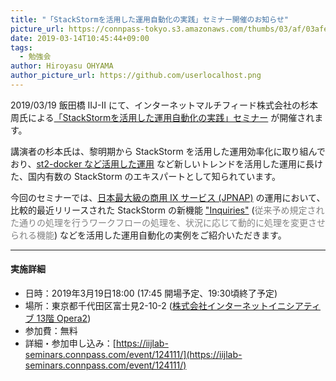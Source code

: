 ```yaml
---
title: "「StackStormを活用した運用自動化の実践」セミナー開催のお知らせ"
picture_url: https://connpass-tokyo.s3.amazonaws.com/thumbs/03/af/03afe4fa219ab7644c84f99ce1179cc0.png
date: 2019-03-14T10:45:44+09:00
tags:
  - 勉強会
author: Hiroyasu OHYAMA
author_picture_url: https://github.com/userlocalhost.png
---
```


2019/03/19 飯田橋 IIJ-II にて、インターネットマルチフィード株式会社の杉本周氏による[「StackStormを活用した運用自動化の実践」セミナー](https://iijlab-seminars.connpass.com/event/124111/) が開催されます。

講演者の杉本氏は、黎明期から StackStorm を活用した運用効率化に取り組んでおり、[st2-docker など活用した運用](https://stackstorm.jp/post/20180619_st2conference_archive/) など新しいトレンドを活用した運用に長けた、国内有数の StackStorm のエキスパートとして知られています。

今回のセミナーでは、[日本最大級の商用 IX サービス (JPNAP)](http://www.mfeed.co.jp/service/jpnap.html) の運用において、比較的最近リリースされた StackStorm の新機能 ["Inquiries"](https://docs.stackstorm.com/inquiries.html) (<font color="Gray">従来予め規定された通りの処理を行うワークフローの処理を、状況に応じて動的に処理を変更させられる機能</font>) などを活用した運用自動化の実例をご紹介いただきます。

---

#### 実施詳細
- 日時：2019年3月19日18:00 (17:45 開場予定、19:30頃終了予定)
- 場所：東京都千代田区富士見2-10-2 ([株式会社インターネットイニシアティブ 13階 Opera2](https://www.iij.ad.jp/company/about/map/head-office.html))
- 参加費：無料
- 詳細・参加申し込み：[https://iijlab-seminars.connpass.com/event/124111/](https://iijlab-seminars.connpass.com/event/124111/)
